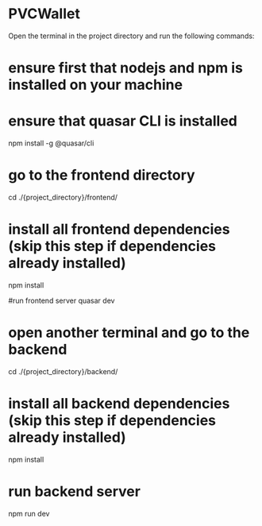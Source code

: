 # PVCWallet
Open the terminal in the project directory and run the following commands:

# ensure first that nodejs and npm is installed on your machine

# ensure that quasar CLI is installed
npm install -g @quasar/cli

# go to the frontend directory
cd ./{project_directory}/frontend/

# install all frontend dependencies (skip this step if dependencies already installed)
npm install

#run frontend server
quasar dev

# open another terminal and go to the backend
cd ./{project_directory}/backend/

# install all backend dependencies (skip this step if dependencies already installed)
npm install

# run backend server
npm run dev
